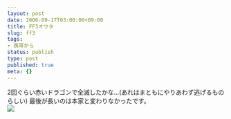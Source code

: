 ```yaml
---
layout: post
date: 2006-09-17T03:00:00+09:00
title: FF3オワタ
slug: ff3
tags:
- 携帯から
status: publish
type: post
published: true
meta: {}
---
```

<div class="caption">2回ぐらい赤いドラゴンで全滅したかな…(あれはまともにやりあわず逃げるものらしい)
最後が長いのは本家と変わりなかったです。</div>
<div class="photo"><img src="/images/uploads/blog-photo-1158504445.42-0.jpg" /></div>
